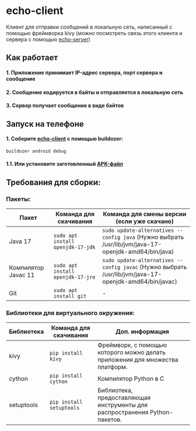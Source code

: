 # echo-client 

Клиент для отправки сообщений в локальную сеть, написанный с помощью фреймворка kivy (можно посмотреть связь этого клиента и сервера с помощью [echo-server](https://github.com/nikkonst2009/echo-server))

## Как работает
#### 1. Приложение принимает IP-адрес сервера, порт сервера и сообщение
#### 2. Сообщение кодируется в байты и отправляется в локальную сеть
#### 3. Сервер получает сообщение в виде байтов

## Запуск на телефоне
#### 1. Соберите [echo-client](https://github.com/nikkonst2009/echo-client) с помощью buildozer:
```buildozer android debug```
#### 1.1. Или установите заготовленный [APK-файл](https://github.com/nikkonst2009/echo-client/releases)

## Требования для сборки:
### Пакеты:
|Пакет                   |Команда для скачивания                 |Команда для смены версии (если уже скачано)                                                               |
|------------------------|---------------------------------------|----------------------------------------------------------------------------------------------------------|
| Java 17                |```sudo apt install openjdk-17-jdk```  |```sudo update-alternatives --config java``` (Нужно выбрать /usr/lib/jvm/java-17-openjdk-amd64/bin/java)  |
| Компилятор Javac 11    |```sudo apt install openjdk-17-jre```  |```sudo update-alternatives --config javac``` (Нужно выбрать /usr/lib/jvm/java-17-openjdk-amd64/bin/javac)|
| Git                    |```sudo apt install git```             |-                                                                                                         |

### Библиотеки для виртуального окружения:
|Библиотека|Команда для скачивания      |Доп. информация                                                              |
|----------|----------------------------|-----------------------------------------------------------------------------|
|kivy      |```pip install kivy```      |Фреймворк, с помощью которого можно делать приложения для множества платформ.|
|cython    |```pip install cython```    |Компилятор Python в C                                                        |
|setuptools|```pip install setuptools```|Библиотека, предоставляющая инструменты для распространения Python-пакетов.  |
